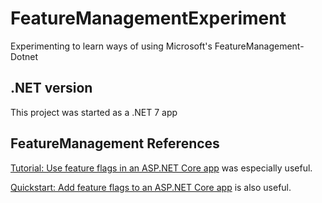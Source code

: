 # FeatureManagementExperiment
Experimenting to learn ways of using Microsoft's FeatureManagement-Dotnet

## .NET version
This project was started as a .NET 7 app

## FeatureManagement References
[Tutorial: Use feature flags in an ASP.NET Core app](https://learn.microsoft.com/en-us/azure/azure-app-configuration/use-feature-flags-dotnet-core?tabs=core6x) was especially useful.

[Quickstart: Add feature flags to an ASP.NET Core app](https://learn.microsoft.com/en-us/azure/azure-app-configuration/quickstart-feature-flag-aspnet-core?tabs=core6x) is also useful.